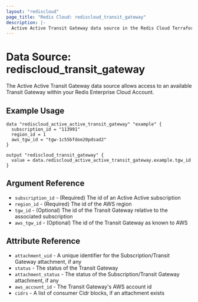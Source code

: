 ```yaml
---
layout: "rediscloud"
page_title: "Redis Cloud: rediscloud_transit_gateway"
description: |-
  Active Active Transit Gateway data source in the Redis Cloud Terraform provider.
---
```


# Data Source: rediscloud_transit_gateway

The Active Active Transit Gateway data source allows access to an available Transit Gateway within your Redis Enterprise Cloud Account.

## Example Usage

```hcl
data "rediscloud_active_active_transit_gateway" "example" {
  subscription_id = "113991"
  region_id = 1
  aws_tgw_id = "tgw-1c55bfdoe20pdsad2"
}

output "rediscloud_transit_gateway" {
  value = data.rediscloud_active_active_transit_gateway.example.tgw_id
}
```

## Argument Reference

* `subscription_id` - (Required) The id of an Active Active subscription
* `region_id` - (Required) The id of the AWS region
* `tgw_id` - (Optional) The id of the Transit Gateway relative to the associated subscription
* `aws_tgw_id` - (Optional) The id of the Transit Gateway as known to AWS

## Attribute Reference

* `attachment_uid` - A unique identifier for the Subscription/Transit Gateway attachment, if any
* `status` - The status of the Transit Gateway
* `attachment_status` - The status of the Subscription/Transit Gateway attachment, if any
* `aws_account_id` - The Transit Gateway's AWS account id
* `cidrs` - A list of consumer Cidr blocks, if an attachment exists
